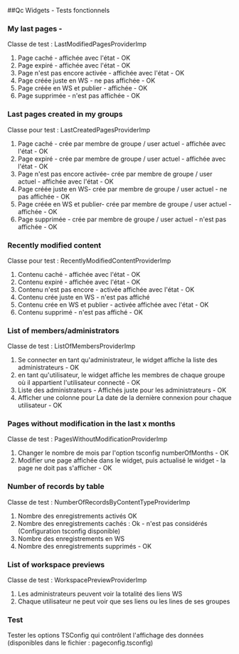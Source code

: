 ##Qc Widgets - Tests fonctionnels

### My last pages -

Classe de test : LastModifiedPagesProviderImp

1) Page caché - affichée avec l'état - OK
2) Page expiré - affichée avec l'état - OK
3) Page n'est pas encore activée - affichée avec l'état - OK
4) Page créée juste en WS - ne pas affichée - OK
5) Page créée en WS et publier - affichée - OK
6) Page supprimée - n'est pas affichée - OK

### Last pages created in my groups

Classe pour test : LastCreatedPagesProviderImp

1) Page caché - crée par membre de groupe / user actuel - affichée avec l'état - OK
2) Page expiré - crée par membre de groupe / user actuel - affichée avec l'état - OK
3) Page n'est pas encore activée- crée par membre de groupe / user actuel - affichée avec l'état - OK
4) Page créée juste en WS- crée par membre de groupe / user actuel - ne pas affichée - OK
5) Page créée en WS et publier- crée par membre de groupe / user actuel - affichée - OK
6) Page supprimée - crée par membre de groupe / user actuel - n'est pas affichée - OK

### Recently modified content

Classe pour test : RecentlyModifiedContentProviderImp

1) Contenu caché - affichée avec l'état - OK
2) Contenu expiré - affichée avec l'état - OK
3) Contenu n'est pas encore - activée affichée avec l'état - OK
4) Contenu crée juste en WS - n'est pas affiché
5) Contenu crée en WS et publier - activée affichée avec l'état - OK
6) Contenu supprimé - n'est pas affiché - OK


### List of members/administrators

Classe de test : ListOfMembersProviderImp

1) Se connecter en tant qu'administrateur, le widget affiche la liste des administrateurs - OK
2) en tant qu'utilisateur, le widget affiche les membres de chaque groupe où il appartient l'utilisateur connecté - OK
3) Liste des administrateurs - Affichés juste pour les administrateurs - OK
4) Afficher une colonne pour La date de la dernière connexion pour chaque utilisateur - OK


### Pages without modification in the last x months

Classe de test : PagesWithoutModificationProviderImp

1) Changer le nombre de mois par l'option tsconfig numberOfMonths - OK
2) Modifier une page affichée dans le widget, puis actualisé le widget - la page ne doit pas s'afficher - OK

### Number of records by table

Classe de test : NumberOfRecordsByContentTypeProviderImp

1) Nombre des enregistrements activés OK
2) Nombre des enregistrements cachés : Ok - n'est pas considérés (Configuration tsconfig disponible)
3) Nombre des enregistrements en WS
4) Nombre des enregistrements supprimés - OK

### List of workspace previews

Classe de test : WorkspacePreviewProviderImp

1) Les administrateurs peuvent voir la totalité des liens WS
2) Chaque utilisateur ne peut voir que ses liens ou les lines de ses groupes

### Test
Tester les options TSConfig qui contrôlent l'affichage des données (disponibles dans le fichier : pageconfig.tsconfig)
